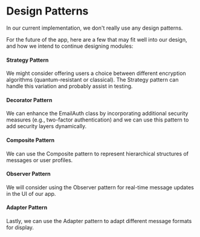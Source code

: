 # Design Patterns

In our current implementation, we don't really use any design patterns.

For the future of the app, here are a few that may fit well into our design, and how we intend to continue designing modules:

#### Strategy Pattern
We might consider offering users a choice between different encryption algorithms (quantum-resistant or classical). The Strategy pattern can handle this variation and probably assist in testing.

#### Decorator Pattern
We can enhance the EmailAuth class by incorporating additional security measures (e.g., two-factor authentication) and we can use this pattern to add security layers dynamically.

#### Composite Pattern
We can use the Composite pattern to represent hierarchical structures of messages or user profiles.

#### Observer Pattern
We will consider using the Observer pattern for real-time message updates in the UI of our app.

#### Adapter Pattern
Lastly, we can use the Adapter pattern to adapt different message formats for display.

